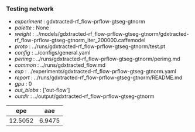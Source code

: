 ### Testing network
- *experiment* : gdxtracted-rf_flow-prflow-gtseg-gtnorm
- *palette* : None
- *weight* : ../models/gdxtracted-rf_flow-prflow-gtseg-gtnorm/gdxtracted-rf_flow-prflow-gtseg-gtnorm_iter_200000.caffemodel
- *proto* : ../runs/gdxtracted-rf_flow-prflow-gtseg-gtnorm/test.pt
- *config* : ../configs/general.yaml
- *perimg* : ../runs/gdxtracted-rf_flow-prflow-gtseg-gtnorm/perimg.md
- *common* : ../runs/gdxtracted_flow.md
- *exp* : ../experiments/gdxtracted-rf_flow-prflow-gtseg-gtnorm.yaml
- *report* : ../runs/gdxtracted-rf_flow-prflow-gtseg-gtnorm/README.md
- *gpu* : 0
- *out_blobs* : ['out-flow']
- *outdir* : ../output/gdxtracted-rf_flow-prflow-gtseg-gtnorm

epe | aae
--- | ---
12.5052 | 6.9475
